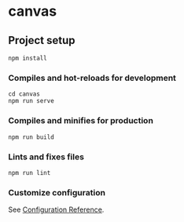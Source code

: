 # canvas

## Project setup
```
npm install
```

### Compiles and hot-reloads for development
```
cd canvas
npm run serve

```

### Compiles and minifies for production
```
npm run build
```

### Lints and fixes files
```
npm run lint
```

### Customize configuration
See [Configuration Reference](https://cli.vuejs.org/config/).
